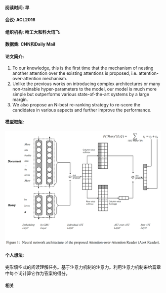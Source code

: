 #### 阅读时间: 早  
#### 会议: ACL2016  
#### 组织机构: 哈工大和科大讯飞  
#### 数据集: CNN和Daily Mail  
#### 论文简介:   
1. To our knowledge, this is the first time that the mechanism of nesting another attention
over the existing attentions is proposed, i.e. attention-over-attention mechanism.  
2. Unlike the previous works on introducing complex architectures or many non-trainable
hyper-parameters to the model, our model is much more simple but outperforms various 
state-of-the-art systems by a large margin.  
3. We also propose an N-best re-ranking strategy to re-score the candidates in various aspects
and further improve the performance.

#### 模型框架:
![image](https://github.com/dengyuning/paper-reading-notes/blob/master/paper_pictures/Attention_over_attention.png?raw=true)  

#### 个人想法:  
完形填空式的阅读理解任务。基于注意力机制的注意力。利用注意力机制来给篇章中每个词计算它作为答案的得分。

#### 相关  
